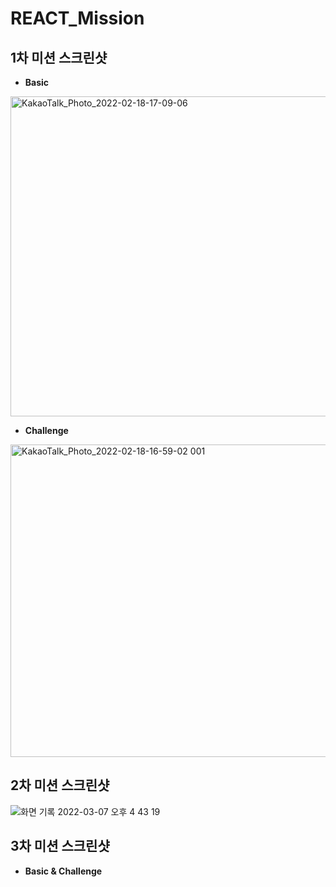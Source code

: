 # REACT_Mission

## 1차 미션 스크린샷

- **Basic**
<img width="512" alt="KakaoTalk_Photo_2022-02-18-17-09-06" src="https://user-images.githubusercontent.com/58925260/154643302-4fb70dea-25d8-41d8-8073-8cc35f8c833d.png">

- **Challenge**
<img width="550" height="500" alt="KakaoTalk_Photo_2022-02-18-16-59-02 001" src="https://user-images.githubusercontent.com/58925260/154642121-3caba6fe-394e-401e-8113-3df99af2c757.png">

    

## 2차 미션 스크린샷 
![화면 기록 2022-03-07 오후 4 43 19](https://user-images.githubusercontent.com/58925260/156989152-2aaa399f-f88e-4445-80e9-c93f852a76c6.gif)


## 3차 미션 스크린샷 
- **Basic & Challenge**
